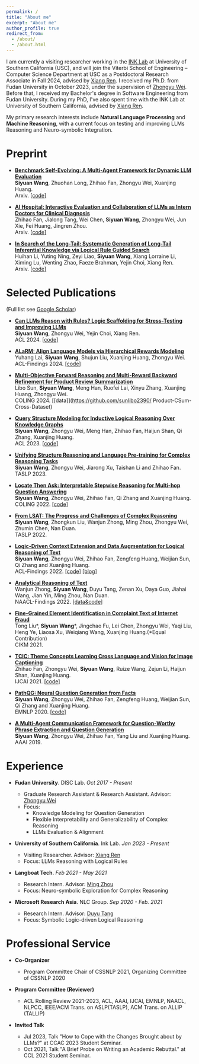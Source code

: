 ```yaml
---
permalink: /
title: "About me"
excerpt: "About me"
author_profile: true
redirect_from: 
  - /about/
  - /about.html
---
```


I am currently a visiting researcher working in the [INK Lab](https://inklab.usc.edu) at University of Southern California (USC), and will join the Viterbi School of Engineering – Computer Science Department at USC as a Postdoctoral Research Associate in Fall 2024, advised by [Xiang Ren](https://shanzhenren.github.io/). I received my Ph.D. from Fudan University in October 2023, under the supervision of [Zhongyu Wei](http://www.sdspeople.fudan.edu.cn/zywei/). Before that, I received my Bachelor's degree in Software Engineering from Fudan University. During my PhD, I've also spent time with the INK Lab at University of Southern California, advised by [Xiang Ren](https://shanzhenren.github.io/).

My primary research interests include **Natural Language Processing** and **Machine Reasoning**, with a current focus on testing and improving LLMs Reasoning and Neuro-symbolic Integration. 

Preprint
======
* [**Benchmark Self-Evolving: A Multi-Agent Framework for Dynamic LLM Evaluation**](https://arxiv.org/pdf/2402.11443.pdf)<br />
  **Siyuan Wang**, Zhuohan Long, Zhihao Fan, Zhongyu Wei, Xuanjing Huang.<br />
  Arxiv. [[code]](https://github.com/NanshineLoong/Self-Evolving-Benchmark)

* [**AI Hospital: Interactive Evaluation and Collaboration of LLMs as Intern Doctors for Clinical Diagnosis**](https://arxiv.org/abs/2402.09742)<br />
  Zhihao Fan, Jialong Tang, Wei Chen, **Siyuan Wang**, Zhongyu Wei, Jun Xie, Fei Huang, Jingren Zhou.<br />
  Arxiv. [[code]](https://github.com/LibertFan/AI_Hospital)

* [**In Search of the Long-Tail: Systematic Generation of Long-Tail Inferential Knowledge via Logical Rule Guided Search**](https://arxiv.org/pdf/2311.07237.pdf)<br />
  Huihan Li, Yuting Ning, Zeyi Liao, **Siyuan Wang**, Xiang Lorraine Li, Ximing Lu, Wenting Zhao, Faeze Brahman, Yejin Choi, Xiang Ren.<br />
  Arxiv. [[code]](https://github.com/INK-USC/LINK/)

Selected Publications
======
(Full list see [Google Scholar](https://scholar.google.com/citations?user=t_tryJ0AAAAJ&hl=zh-CN))
* [**Can LLMs Reason with Rules? Logic Scaffolding for Stress-Testing and Improving LLMs**](https://arxiv.org/pdf/2402.11442.pdf)<br />
  **Siyuan Wang**, Zhongyu Wei, Yejin Choi, Xiang Ren.<br />
  ACL 2024. [[code]](https://github.com/SiyuanWangw/ULogic)

* [**ALaRM: Align Language Models via Hierarchical Rewards Modeling**](https://arxiv.org/pdf/2403.06754.pdf)<br />
  Yuhang Lai, **Siyuan Wang**, Shujun Liu, Xuanjing Huang, Zhongyu Wei.<br />
  ACL-Findings 2024. [[code]](https://github.com/halfrot/ALaRM)

* [**Multi-Objective Forward Reasoning and Multi-Reward Backward Refinement for Product Review Summarization**](https://aclanthology.org/2024.lrec-main.1043.pdf)<br />
  Libo Sun, **Siyuan Wang**, Meng Han, Ruofei Lai, Xinyu Zhang, Xuanjing Huang, Zhongyu Wei.<br />
  COLING 2024. [[data]](https://github.com/sunlibo2390/ Product-CSum-Cross-Dataset)

* [**Query Structure Modeling for Inductive Logical Reasoning Over Knowledge Graphs**](https://aclanthology.org/2023.acl-long.259.pdf)<br />
  **Siyuan Wang**, Zhongyu Wei, Meng Han, Zhihao Fan, Haijun Shan, Qi Zhang, Xuanjing Huang.<br />
  ACL 2023. [[code]](https://github.com/SiyuanWangw/InductiveLR)
  
* [**Unifying Structure Reasoning and Language Pre-training for Complex Reasoning Tasks**](https://arxiv.org/abs/2301.08913)<br />
  **Siyuan Wang**, Zhongyu Wei, Jiarong Xu, Taishan Li and Zhihao Fan.<br />
  TASLP 2023.
  
* [**Locate Then Ask: Interpretable Stepwise Reasoning for Multi-hop Question Answering**](https://aclanthology.org/2022.coling-1.142.pdf)<br />
  **Siyuan Wang**, Zhongyu Wei, Zhihao Fan, Qi Zhang and Xuanjing Huang.<br />
  COLING 2022. [[code]](https://github.com/SiyuanWangw/StepwiseQA)
  
* [**From LSAT: The Progress and Challenges of Complex Reasoning**](https://ieeexplore.ieee.org/document/9747955)<br />
  **Siyuan Wang**, Zhongkun Liu, Wanjun Zhong, Ming Zhou, Zhongyu Wei, Zhumin Chen, Nan Duan.<br />
  TASLP 2022.
  
* [**Logic-Driven Context Extension and Data Augmentation for Logical Reasoning of Text**](https://aclanthology.org/2022.findings-acl.127/)<br />
  **Siyuan Wang**, Zhongyu Wei, Zhihao Fan, Zengfeng Huang, Weijian Sun, Qi Zhang and Xuanjing Huang.<br />
  ACL-Findings 2022. [[code]](https://github.com/SiyuanWangw/LReasoner) [[blog]](https://www.microsoft.com/en-us/research/blog/microsoft-lreasoner-leads-the-reclor-challenge-on-logical-reasoning/)

* [**Analytical Reasoning of Text**](https://aclanthology.org/2022.findings-naacl.177/)<br />
  Wanjun Zhong, **Siyuan Wang**, Duyu Tang, Zenan Xu, Daya Guo, Jiahai Wang, Jian Yin, Ming Zhou, Nan Duan.<br />
  NAACL-Findings 2022. [[data&code]](https://github.com/zhongwanjun/AR-LSAT)

* [**Fine-Grained Element Identification in Complaint Text of Internet Fraud**](https://dl.acm.org/doi/abs/10.1145/3459637.3482108)<br />
  Tong Liu\*, **Siyuan Wang**\*, Jingchao Fu, Lei Chen, Zhongyu Wei, Yaqi Liu, Heng Ye, Liaosa Xu, Weiqiang Wang, Xuanjing Huang.(*Equal Contribution) <br />
  CIKM 2021. 

* [**TCIC: Theme Concepts Learning Cross Language and Vision for Image Captioning**](https://www.ijcai.org/proceedings/2021/0091.pdf)<br />
  Zhihao Fan, Zhongyu Wei, **Siyuan Wang**, Ruize Wang, Zejun Li, Haijun Shan, Xuanjing Huang.<br />
  IJCAI 2021. [[code]](https://github.com/LibertFan/TCIC)

* [**PathQG: Neural Question Generation from Facts**](https://aclanthology.org/2020.emnlp-main.729/)<br />
  **Siyuan Wang**, Zhongyu Wei, Zhihao Fan, Zengfeng Huang, Weijian Sun, Qi Zhang and Xuanjing Huang.<br />
  EMNLP 2020. [[code]](https://github.com/SiyuanWangw/PathQG)

* [**A Multi-Agent Communication Framework for Question-Worthy Phrase Extraction and Question Generation**](https://ojs.aaai.org/index.php/AAAI/article/view/4700)<br />
  **Siyuan Wang**, Zhongyu Wei, Zhihao Fan, Yang Liu and Xuanjing Huang.<br />
  AAAI 2019. 


Experience
======
* **Fudan University**. DISC Lab. *Oct 2017 - Present*
  + Graduate Research Assistant \& Research Assistant. Advisor: [Zhongyu Wei](http://www.sdspeople.fudan.edu.cn/zywei/)
  + Focus:
    - Knowledge Modeling for Question Generation
    - Flexible Interpretability and Generalizability of Complex Reasoning
    - LLMs Evaluation \& Alignment
    
* **University of Southern California**. Ink Lab. *Jan 2023 - Present*
  + Visiting Researcher. Advisor: [Xiang Ren](https://shanzhenren.github.io/)
  + Focus: LLMs Reasoning with Logical Rules

* **Langboat Tech**. *Feb 2021 - May 2021*
  + Research Intern. Advisor: [Ming Zhou](https://scholar.google.co.jp/citations?user=a0w5c0gAAAAJ&hl=en)
  + Focus: Neuro-symbolic Exploration for Complex Reasoning
    
* **Microsoft Research Asia**. NLC Group. *Sep 2020 - Feb. 2021*
  + Research Intern. Advisor: [Duyu Tang](https://scholar.google.com/citations?user=9uz-D-kAAAAJ&hl=zh-CN)
  + Focus: Symbolic Logic-driven Logical Reasoning

Professional Service
======
* **Co-Organizer**
  + Program Committee Chair of CSSNLP 2021,  Organizing Committee of CSSNLP 2020

* **Program Committee (Reviewer)**
  + ACL Rolling Review 2021-2023, ACL, AAAI, IJCAI, EMNLP, NAACL, NLPCC, IEEE/ACM Trans. on ASLP(TASLP), ACM Trans. on ALLIP (TALLIP)

* **Invited Talk**
  + Jul 2023, Talk "How to Cope with the Changes Brought about by LLMs?" at CCAC 2023 Student Seminar.
  + Oct 2021, Talk "A Brief Probe on Writing an Academic Rebuttal." at CCL 2021 Student Seminar.

